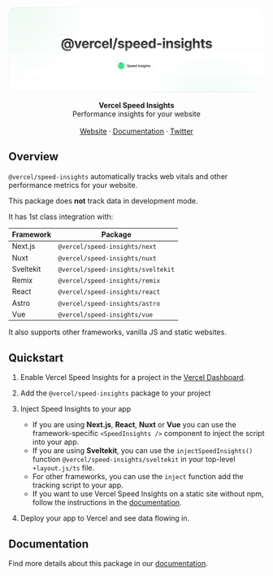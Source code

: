 ![Speed Insights](https://github.com/vercel/speed-insights/blob/main/.github/banner.png)

<div align="center"><strong>Vercel Speed Insights</strong></div>
<div align="center">Performance insights for your website</div>
<br />
<div align="center">
<a href="https://vercel.com/docs/speed-insights">Website</a>
<span> · </span>
<a href="https://vercel.com/docs/speed-insights/package">Documentation</a>
<span> · </span>
<a href="https://twitter.com/vercel">Twitter</a>
</div>

## Overview

`@vercel/speed-insights` automatically tracks web vitals and other performance metrics for your website.

This package does **not** track data in development mode.

It has 1st class integration with:

| Framework | Package                            |
| --------- | ---------------------------------- |
| Next.js   | `@vercel/speed-insights/next`      |
| Nuxt      | `@vercel/speed-insights/nuxt`      |
| Sveltekit | `@vercel/speed-insights/sveltekit` |
| Remix     | `@vercel/speed-insights/remix`     |
| React     | `@vercel/speed-insights/react`     |
| Astro     | `@vercel/speed-insights/astro`     |
| Vue       | `@vercel/speed-insights/vue`       |

It also supports other frameworks, vanilla JS and static websites.

## Quickstart

1. Enable Vercel Speed Insights for a project in the [Vercel Dashboard](https://vercel.com/d?to=%2F%5Bteam%5D%2F%5Bproject%5D%2Fspeed-insights&title=Open+Web+Analytics).
2. Add the `@vercel/speed-insights` package to your project
3. Inject Speed Insights to your app

   - If you are using **Next.js**, **React**, **Nuxt** or **Vue** you can use the framework-specific `<SpeedInsights />` component to inject the script into your app.
   - If you are using **Sveltekit**, you can use the `injectSpeedInsights()` function `@vercel/speed-insights/sveltekit` in your top-level `+layout.js/ts` file.
   - For other frameworks, you can use the `inject` function add the tracking script to your app.
   - If you want to use Vercel Speed Insights on a static site without npm, follow the instructions in the [documentation](https://vercel.com/docs/speed-insights/quickstart).

4. Deploy your app to Vercel and see data flowing in.

## Documentation

Find more details about this package in our [documentation](https://vercel.com/docs/speed-insights/quickstart).

